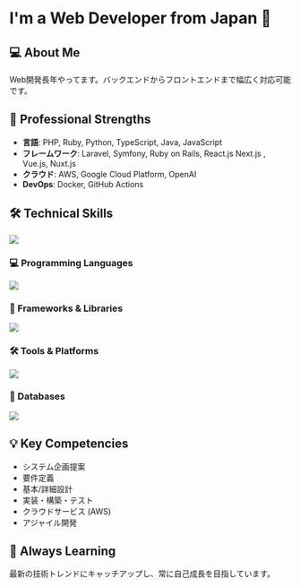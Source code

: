 # I'm a Web Developer from Japan 👋 

## 💻 About Me
Web開発長年やってます。バックエンドからフロントエンドまで幅広く対応可能です。

## 🚀 Professional Strengths
- **言語**: PHP, Ruby, Python, TypeScript, Java, JavaScript
- **フレームワーク**: Laravel, Symfony, Ruby on Rails, React.js Next.js , Vue.js, Nuxt.js
- **クラウド**: AWS, Google Cloud Platform, OpenAI
- **DevOps**: Docker, GitHub Actions

## 🛠 Technical Skills

![](https://github-readme-stats.vercel.app/api/top-langs?username=hhayashi-broadtec&show_icons=true&locale=en) 

### 💻 Programming Languages
<img src="https://skillicons.dev/icons?i=php,ruby,python,typescript,js,bash,java,c" />

### 🚀 Frameworks & Libraries
<img src="https://skillicons.dev/icons?i=laravel,rails,react,vue,nodejs,spring,django,next,nuxt" />

### 🛠 Tools & Platforms
<img src="https://skillicons.dev/icons?i=aws,gcp,docker,github,jenkins,linux,vscode,figma,notion" />

### 💾 Databases
<img src="https://skillicons.dev/icons?i=mysql,postgresql,sqlite,mongodb,redis" />

## 💡 Key Competencies
- システム企画提案
- 要件定義
- 基本/詳細設計
- 実装・構築・テスト
- クラウドサービス (AWS)
- アジャイル開発

## 🌱 Always Learning
最新の技術トレンドにキャッチアップし、常に自己成長を目指しています。
